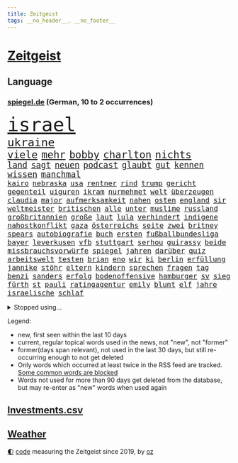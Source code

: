 ```yaml
---
title: Zeitgeist
tags: __no_header__, __no_footer__
---
```


# [Zeitgeist](https://oliz.io/zeitgeist/)

## Language

<h3><a href="https://www.spiegel.de" target="_blank">spiegel.de</a> (German, 10 to 2 occurrences)</h3>
<p style="font-family:monospace">
<span style="font-size:32pt"><a href="news_links.html#israel" class="current">israel</a></span>
<br>
<span style="font-size:19pt"><a href="news_links.html#ukraine" class="current">ukraine</a></span>
<br>
<span style="font-size:17pt"><a href="news_links.html#viele" class="current">viele</a></span>
<span style="font-size:17pt"><a href="news_links.html#mehr" class="current">mehr</a></span>
<span style="font-size:17pt"><a href="news_links.html#bobby" class="new">bobby</a></span>
<span style="font-size:17pt"><a href="news_links.html#charlton" class="new">charlton</a></span>
<span style="font-size:17pt"><a href="news_links.html#nichts" class="current">nichts</a></span>
<br>
<span style="font-size:14pt"><a href="news_links.html#land" class="current">land</a></span>
<span style="font-size:14pt"><a href="news_links.html#sagt" class="current">sagt</a></span>
<span style="font-size:14pt"><a href="news_links.html#neuen" class="current">neuen</a></span>
<span style="font-size:14pt"><a href="news_links.html#podcast" class="current">podcast</a></span>
<span style="font-size:14pt"><a href="news_links.html#glaubt" class="current">glaubt</a></span>
<span style="font-size:14pt"><a href="news_links.html#gut" class="current">gut</a></span>
<span style="font-size:14pt"><a href="news_links.html#kennen" class="current">kennen</a></span>
<span style="font-size:14pt"><a href="news_links.html#wissen" class="current">wissen</a></span>
<span style="font-size:14pt"><a href="news_links.html#manchmal" class="current">manchmal</a></span>
<br>
<span style="font-size:12pt"><a href="news_links.html#kairo" class="current">kairo</a></span>
<span style="font-size:12pt"><a href="news_links.html#nebraska" class="current">nebraska</a></span>
<span style="font-size:12pt"><a href="news_links.html#usa" class="current">usa</a></span>
<span style="font-size:12pt"><a href="news_links.html#rentner" class="current">rentner</a></span>
<span style="font-size:12pt"><a href="news_links.html#rind" class="current">rind</a></span>
<span style="font-size:12pt"><a href="news_links.html#trump" class="current">trump</a></span>
<span style="font-size:12pt"><a href="news_links.html#gericht" class="current">gericht</a></span>
<span style="font-size:12pt"><a href="news_links.html#gegenteil" class="current">gegenteil</a></span>
<span style="font-size:12pt"><a href="news_links.html#uiguren" class="new">uiguren</a></span>
<span style="font-size:12pt"><a href="news_links.html#ikram" class="new">ikram</a></span>
<span style="font-size:12pt"><a href="news_links.html#nurmehmet" class="new">nurmehmet</a></span>
<span style="font-size:12pt"><a href="news_links.html#welt" class="current">welt</a></span>
<span style="font-size:12pt"><a href="news_links.html#überzeugen" class="current">überzeugen</a></span>
<span style="font-size:12pt"><a href="news_links.html#claudia" class="current">claudia</a></span>
<span style="font-size:12pt"><a href="news_links.html#major" class="current">major</a></span>
<span style="font-size:12pt"><a href="news_links.html#aufmerksamkeit" class="current">aufmerksamkeit</a></span>
<span style="font-size:12pt"><a href="news_links.html#nahen" class="current">nahen</a></span>
<span style="font-size:12pt"><a href="news_links.html#osten" class="current">osten</a></span>
<span style="font-size:12pt"><a href="news_links.html#england" class="current">england</a></span>
<span style="font-size:12pt"><a href="news_links.html#sir" class="new">sir</a></span>
<span style="font-size:12pt"><a href="news_links.html#weltmeister" class="current">weltmeister</a></span>
<span style="font-size:12pt"><a href="news_links.html#britischen" class="current">britischen</a></span>
<span style="font-size:12pt"><a href="news_links.html#alle" class="current">alle</a></span>
<span style="font-size:12pt"><a href="news_links.html#unter" class="current">unter</a></span>
<span style="font-size:12pt"><a href="news_links.html#muslime" class="current">muslime</a></span>
<span style="font-size:12pt"><a href="news_links.html#russland" class="current">russland</a></span>
<span style="font-size:12pt"><a href="news_links.html#großbritannien" class="current">großbritannien</a></span>
<span style="font-size:12pt"><a href="news_links.html#große" class="current">große</a></span>
<span style="font-size:12pt"><a href="news_links.html#laut" class="current">laut</a></span>
<span style="font-size:12pt"><a href="news_links.html#lula" class="current">lula</a></span>
<span style="font-size:12pt"><a href="news_links.html#verhindert" class="current">verhindert</a></span>
<span style="font-size:12pt"><a href="news_links.html#indigene" class="current">indigene</a></span>
<span style="font-size:12pt"><a href="news_links.html#nahostkonflikt" class="current">nahostkonflikt</a></span>
<span style="font-size:12pt"><a href="news_links.html#gaza" class="current">gaza</a></span>
<span style="font-size:12pt"><a href="news_links.html#österreichs" class="current">österreichs</a></span>
<span style="font-size:12pt"><a href="news_links.html#seite" class="current">seite</a></span>
<span style="font-size:12pt"><a href="news_links.html#zwei" class="current">zwei</a></span>
<span style="font-size:12pt"><a href="news_links.html#britney" class="current">britney</a></span>
<span style="font-size:12pt"><a href="news_links.html#spears" class="current">spears</a></span>
<span style="font-size:12pt"><a href="news_links.html#autobiografie" class="new">autobiografie</a></span>
<span style="font-size:12pt"><a href="news_links.html#buch" class="current">buch</a></span>
<span style="font-size:12pt"><a href="news_links.html#ersten" class="current">ersten</a></span>
<span style="font-size:12pt"><a href="news_links.html#fußballbundesliga" class="current">fußballbundesliga</a></span>
<span style="font-size:12pt"><a href="news_links.html#bayer" class="current">bayer</a></span>
<span style="font-size:12pt"><a href="news_links.html#leverkusen" class="current">leverkusen</a></span>
<span style="font-size:12pt"><a href="news_links.html#vfb" class="current">vfb</a></span>
<span style="font-size:12pt"><a href="news_links.html#stuttgart" class="current">stuttgart</a></span>
<span style="font-size:12pt"><a href="news_links.html#serhou" class="current">serhou</a></span>
<span style="font-size:12pt"><a href="news_links.html#guirassy" class="current">guirassy</a></span>
<span style="font-size:12pt"><a href="news_links.html#beide" class="current">beide</a></span>
<span style="font-size:12pt"><a href="news_links.html#missbrauchsvorwürfe" class="current">missbrauchsvorwürfe</a></span>
<span style="font-size:12pt"><a href="news_links.html#spiegel" class="current">spiegel</a></span>
<span style="font-size:12pt"><a href="news_links.html#jahren" class="current">jahren</a></span>
<span style="font-size:12pt"><a href="news_links.html#darüber" class="current">darüber</a></span>
<span style="font-size:12pt"><a href="news_links.html#quiz" class="current">quiz</a></span>
<span style="font-size:12pt"><a href="news_links.html#arbeitswelt" class="current">arbeitswelt</a></span>
<span style="font-size:12pt"><a href="news_links.html#testen" class="current">testen</a></span>
<span style="font-size:12pt"><a href="news_links.html#brian" class="new">brian</a></span>
<span style="font-size:12pt"><a href="news_links.html#eno" class="new">eno</a></span>
<span style="font-size:12pt"><a href="news_links.html#wir" class="current">wir</a></span>
<span style="font-size:12pt"><a href="news_links.html#ki" class="current">ki</a></span>
<span style="font-size:12pt"><a href="news_links.html#berlin" class="current">berlin</a></span>
<span style="font-size:12pt"><a href="news_links.html#erfüllung" class="new">erfüllung</a></span>
<span style="font-size:12pt"><a href="news_links.html#jannike" class="new">jannike</a></span>
<span style="font-size:12pt"><a href="news_links.html#stöhr" class="new">stöhr</a></span>
<span style="font-size:12pt"><a href="news_links.html#eltern" class="current">eltern</a></span>
<span style="font-size:12pt"><a href="news_links.html#kindern" class="current">kindern</a></span>
<span style="font-size:12pt"><a href="news_links.html#sprechen" class="current">sprechen</a></span>
<span style="font-size:12pt"><a href="news_links.html#fragen" class="current">fragen</a></span>
<span style="font-size:12pt"><a href="news_links.html#tag" class="current">tag</a></span>
<span style="font-size:12pt"><a href="news_links.html#benzi" class="new">benzi</a></span>
<span style="font-size:12pt"><a href="news_links.html#sanders" class="new">sanders</a></span>
<span style="font-size:12pt"><a href="news_links.html#erfolg" class="current">erfolg</a></span>
<span style="font-size:12pt"><a href="news_links.html#bodenoffensive" class="current">bodenoffensive</a></span>
<span style="font-size:12pt"><a href="news_links.html#hamburger" class="current">hamburger</a></span>
<span style="font-size:12pt"><a href="news_links.html#sv" class="current">sv</a></span>
<span style="font-size:12pt"><a href="news_links.html#sieg" class="current">sieg</a></span>
<span style="font-size:12pt"><a href="news_links.html#fürth" class="current">fürth</a></span>
<span style="font-size:12pt"><a href="news_links.html#st" class="current">st</a></span>
<span style="font-size:12pt"><a href="news_links.html#pauli" class="current">pauli</a></span>
<span style="font-size:12pt"><a href="news_links.html#ratingagentur" class="current">ratingagentur</a></span>
<span style="font-size:12pt"><a href="news_links.html#emily" class="current">emily</a></span>
<span style="font-size:12pt"><a href="news_links.html#blunt" class="new">blunt</a></span>
<span style="font-size:12pt"><a href="news_links.html#elf" class="current">elf</a></span>
<span style="font-size:12pt"><a href="news_links.html#jahre" class="current">jahre</a></span>
<span style="font-size:12pt"><a href="news_links.html#israelische" class="current">israelische</a></span>
<span style="font-size:12pt"><a href="news_links.html#schlaf" class="new">schlaf</a></span>
</p>
<details>
<summary>Stopped using...</summary>
<p class="former" style="font-size:12pt">
belarus(1094) konzerne(1094) lukaschenko(1094) unabhängige(1094) verstorbenen(1094) ronaldo(1093) übergriffe(1093) ermitteln(1092) klimaneutral(1092) nachruf(1092) schatten(1092) dadurch(1091) kritisch(1091) bahnhof(1090) hervor(1090) mitunter(1090) rasant(1090) verwirrung(1090) zoo(1090) altes(1089) halben(1088) rettet(1088) verfassungsschutz(1088) walter(1088) covid(1087) entdeckung(1087) extreme(1087) österreichischen(1087) beachten(1086) coronakrise(1086) diplomaten(1086) flugzeuge(1086) gehalten(1086) geschützt(1086) lüge(1086) trat(1086) weltwirtschaft(1086) direkt(1085) person(1085) richtig(1085) rückschlag(1085) teilnehmen(1085) umsatz(1085) wartet(1085) weiße(1085) zuschauer(1085) erhielt(1084) pressekonferenz(1084) profitiert(1084) sicherheitskräfte(1084) umstrittene(1084) umwelt(1084) vermuten(1084) beleidigt(1083) berlins(1083) entlassung(1083) journalisten(1083) märz(1083) stürzte(1083) zuge(1083) botschaften(1082) ehren(1082) oberste(1082) radikale(1082) restaurants(1082) rücken(1082) unterschiedlich(1082) wofür(1082) 65(1081) angeklagter(1081) mitteln(1081) riss(1081) verlängerung(1081) erkrankung(1080) teenager(1080) auftrag(1079) miteinander(1079) sicherte(1079) vorjahr(1079) experte(1078) verbindet(1078) voraus(1078) bewährungsstrafe(1077) bestimmten(1075) irak(1075) oppositionelle(1075) sexuellen(1075) gekauft(1074) jüngere(1073) sendung(1073) exporte(1072) mercedes(1072) vorstellen(1072) garten(1070) provokation(1070) auftreten(1069) vorgegangen(1069) sitzung(1068) eingeleitet(1067) bestmarke(1066) auflagen(1065) konferenz(1065) frisch(1064) apps(1063) bäume(1063) pkw(1063) automatisch(1062) favorit(1062) umgeht(1060) vorteile(1060) möglichkeiten(1057) spannend(1055) sarah(1053) erhöhung(1051) gruppen(1050) schwung(1049) koalitionspartner(1047) überfordert(1044) gehabt(1043) johannes(1040) verdoppelt(1039) missbrauchs(1036) gebieten(1031) coronaimpfung(1020) regelmäßig(1016) ausweg(1014) nick(1011) leiter(1009) festgesetzt(1003) polizeiruf(995) zustimmen(981) konfrontation(980) anna(978) diagnose(977) direkten(949) hochschulen(938) abgestürzt(914) long(909) unis(903) gewalttat(897) geehrt(891) fußballnationalmannschaft(886) holz(880) besonderes(865) drohende(845) verdi(835) belastung(831) ausgefallen(801) fossilen(791) zerstörten(790) erfolglos(789) fluten(787) konzerns(780) ukrainischer(775) umkämpften(775) analysten(774) energiepreise(766) stehlen(763) gehälter(756) haushalt(756) eindeutig(753) irritiert(752) offene(748) 73(747) einigt(738) basketballstar(723) stern(715) aktivitäten(706) benutzt(703) hafenstadt(699) beliebt(697) reine(692) vorgesehen(685) zehnjähriger(675) lebenslang(671) ärztin(666) verletzung(659) buschmann(654) flugzeugen(640) lemke(629) steffi(629) schwieriger(628) nutzten(622) spielern(620) ergeben(612) journalismus(609) filmemacher(608) heißen(605) versteckte(599) oppositionellen(596) runter(592) samt(588) geplanter(583) schneiden(577) sanktioniert(575) angriffskrieg(572) besetzte(572) austausch(571) unsicher(571) verliehen(567) empfang(562) künstlerin(558) todes(556) spart(552) angestellte(546) windkraft(546) ausstieg(541) spekulationen(540) drohe(539) großmutter(530) haare(530) fernen(529) schwarzes(529) anschuldigungen(527) vermisster(526) umstände(523) verhängnis(513) ärztinnen(513) discounter(508) prinzessin(503) zunahme(502) ausgebaut(501) sylt(501) konzerte(500) computer(499) bgh(494) 110(492) lidl(492) kai(491) ausbauen(490) mitarbeitende(486) besseren(482) irans(482) ramelow(482) tierschützer(482) 54(480) verheerend(480) gegenzug(477) energieversorger(465) bekämpft(464) schrumpfen(464) verstoßen(456) heißer(454) verteilen(454) frist(448) olympiasieger(447) formen(446) weitergehen(446) ähnlichen(441) freispruch(439) 2008(438) chinesen(436) revolution(435) nachhaltigkeit(434) antony(433) drohnenangriff(432) wärmepumpen(428) diana(425) psychischen(423) schlimmeres(422) wagner(421) bürgergeld(420) durchs(418) importiert(418) spitzen(414) ganzes(412) elefanten(406) heikle(406) telekom(404) eben(399) klimaprotest(399) kita(396) behindert(393) stephan(392) ereignet(386) 1400(381) nationaltrainer(379) stützt(379) juristische(374) rutscht(374) neymar(368) verwandelt(367) erzeugerpreise(365) arzneimittel(363) belege(362) frühling(362) hit(360) sparkurs(359) razzien(358) großeinsatz(357) kohl(352) festgehalten(351) herrschen(350) bedrohungen(340) hochwasser(340) leidenschaft(337) aneinander(335) weltall(335) befragung(331) digital(331) vodafone(331) rudi(328) düstere(327) misstrauen(326) adolf(325) aussichten(325) familienministerin(325) spion(322) singt(321) bewirken(320) schmecken(320) kampfjets(318) unesco(318) geheim(316) rennens(314) deutschlandticket(313) privatjets(311) russell(310) entwendet(308) interviews(307) technische(306) angriffskrieges(305) mediathek(304) bemängeln(303) fenster(302) jong(302) un(302) asiatische(301) banker(300) verbannt(300) little(299) gegensatz(298) wein(298) hinnehmen(295) naturschützer(292) trauern(292) opfers(289) regierende(289) schulsystem(289) biontech(286) bundesrechnungshof(286) udo(286) wiener(286) gebet(285) professionell(283) rekordhoch(283) sensation(283) reisebus(282) informieren(281) beliebter(276) renommierte(276) völler(276) eva(275) ussängerin(275) nepal(274) umzug(273) missbrauchsvorwürfen(272) amtsantritt(270) 18jähriger(269) nachteil(269) zufriedener(268) einträge(265) statistik(265) mischt(264) wand(264) ausstand(263) geschadet(263) landwirte(263) mythos(263) radio(263) temperatur(263) fernando(262) versinken(260) nervt(259) outfits(257) sorgten(257) umweltministerin(257) verleumdung(256) rauchen(255) fatalen(254) neubau(253) totes(253) republikanische(252) abnehmen(251) anhörung(251) aufklären(251) fahrbahn(251) freier(251) jene(250) baden(249) befasst(249) ocean(248) vermeintlicher(248) attackierte(247) messe(246) bauministerin(245) ausgerufen(244) beschleunigt(244) filmen(244) manöver(244) polizeiangaben(244) cumexskandal(243) janet(243) erstellt(242) kläger(242) bienen(241) streamer(241) schleswigholsteins(240) verfügbar(240) laufbahn(239) angestiegen(238) niederländischen(238) regierungsvertreter(238) tarifverhandlungen(238) antike(236) etappe(236) militäreinsatz(236) rechtsaußen(236) spezies(235) zutiefst(235) seltenen(233) dennis(232) augenhöhe(231) bauarbeiten(231) nachträglich(231) spiegelspitzengespräch(231) umdenken(231) niederösterreich(230) azubis(229) bemühen(229) trier(228) siedlung(227) alonso(225) leiterin(225) riskante(225) ausgewiesen(222) fett(221) weltmeisterin(221) coup(220) gebäuden(220) seniorinnen(220) joggen(219) leichtathletik(219) wegner(218) stürzten(217) wassermassen(217) ofen(216) schwimmbad(216) 15jähriger(215) beurteilen(214) wurzeln(214) wang(212) aldi(211) hundekot(211) rio(211) effizient(210) basketball(209) rheinische(209) verkäufer(209) verstand(209) zukünftig(208) jamshid(207) jena(207) laden(207) roger(207) schwangerschaftsabbrüche(207) sharmahd(207) tragischen(207) fließen(205) ertrunken(204) germany(204) name(204) trainerin(204) laune(203) verwüstet(202) aktie(201) kippte(201) koma(201) milliardenschwere(201) mythen(201) rebellion(201) unweit(200) königsetappe(199) verursachte(199) geheimnisvolle(198) heizungen(196) hellt(196) schwersten(195) w(195) insolvent(193) angelegenheit(192) erschaffen(191) 900(190) bezieht(190) bundesverwaltungsgericht(190) erfolgen(190) 27jähriger(189) kleinkind(189) ostseepipelines(189) absatz(187) errichten(187) f(187) mordkommission(187) wiederwahl(187) ubs(186) elbe(185) heutige(185) heben(184) 88(183) glas(183) linkspartei(183) greenwashing(182) vergangenem(182) ideale(181) 13jährige(180) vermeintlich(178) gekürt(177) säen(177) produkt(176) beziehen(175) vorausgesetzt(175) alexandria(174) fax(174) populisten(174) helmut(173) bezwingt(171) konrad(171) radprofi(171) breite(170) stolpern(170) zurückgetreten(170) ferraripilot(169) sehnsucht(169) sponsor(169) rechtspopulistischen(168) westlicher(168) fläche(167) gräfenhausen(166) monarch(166) unterbricht(166) 34jähriger(164) basketballer(163) tanken(162) 81jährige(161) seil(161) kennedy(160) kostümen(160) moderna(160) großrazzia(158) votum(158) wiederholten(158) cia(156) missachtet(156) trikot(154) uniform(154) billig(152) aufstands(150) durchsetzt(149) energiesicherheit(148) innovation(148) bewahrt(147) dienste(147) fertigen(146) begleitete(145) einkommensteuer(145) expertengremium(145) höchststand(145) vergebung(145) auftauchen(144) heilung(144) unterbrochen(144) großvaters(143) strikt(143) zehntel(143) aufsteiger(142) auswirken(141) schlägerei(141) pilot(140) verwechselt(140) weltbeste(140) coronahilfen(139) monster(139) motto(139) boomen(137) peters(137) rechnung(137) camp(136) ozeane(136) salzburg(136) schulter(135) taktik(134) kredite(133) blockt(132) 9(131) arne(131) beliebteste(131) naturschutz(131) trümmer(131) flüchtlingszahlen(130) mangelware(130) radprofis(130) wärme(130) energieintensive(129) wahlkampfauftritt(129) dingen(128) militärischer(128) wappnet(128) beckenbauer(127) befragt(127) mohammed(127) schläge(127) selbstständig(127) brachen(126) tritte(126) menschlicher(125) treu(125) ungereimtheiten(125) zurücktreten(125) alben(124) ballermann(124) befassen(124) sand(124) zusammenarbeiten(124) lasso(123) faire(122) lachen(122) ranken(122) shell(122) bergsteiger(121) einzusetzen(121) morgens(121) brandstiftung(120) beitragen(119) hitzewellen(119) zulasten(119) genießt(118) seen(118) unzulässig(118) ätna(118) argumentiert(117) regierungsflieger(117) strich(117) bürgern(116) katastrophengebiet(116) marktführer(116) strategisch(116) verbandschef(116) ausgeht(115) babyboomer(115) chipherstellers(115) fotografieren(115) haushalten(115) mysteriöse(115) gesamtsieg(114) sinkenden(114) unterschied(114) abschaffen(113) elend(113) gehweg(113) josh(113) bremse(112) budget(112) gesamtführung(112) model(112) eignung(110) bezweifelt(109) errichtet(109) kadyrow(109) liter(109) ramsan(109) tschetschenische(109) formsache(108) fotovoltaik(108) leichte(108) vielzahl(108) faxgeräte(107) sechster(107) erwärmung(106) klopfen(106) potenziell(106) rechtsextremer(106) zügen(106) kosovarische(105) oberfläche(105) telefon(105) vorbestraft(105) wirtschaftsforscher(105) frauenfußball(104) militärflugzeuge(104) schläft(104) zielscheibe(104) gündoğan(103) i̇lkay(103) riechen(103) zwischenfall(103) wohlauf(102) bezahlte(101) spezielles(101) apolda(100) überlegen(100) aufräumarbeiten(99) diskriminiert(99) freiwilligen(98) geretteten(98) speichern(98) abends(97) außerirdische(97) begehrten(97) berufen(97) feierabend(97) huawei(97) iris(97) lynn(97) shelby(97) stellplätze(97) strömung(97) weile(97) weltkulturerbe(97) zumutung(97) innenausschuss(96) untergehen(96) interessiert(95) jemanden(95) meines(95) präsidentenwahl(95) schoigu(95) systeme(95) tunis(95) dreitägige(94) erhaschen(94) unwettern(93) asiatischen(92) bundeswirtschaftsministerium(92) energieverbrauch(92) fußballem(92) kreuzfahrtschiff(92) zwischenzeitlich(92) delegation(91) dirndl(91) nachhaltige(91) wetterbedingungen(91) eingestürztes(90) frauenanteil(90) jährlichen(90) untergraben(90) vermittlungen(90) weltmeere(90) beschloss(89) ehre(89) einnahmequelle(89) iraner(89) keime(89) polarisiert(89) techniken(89) wählerstimmen(89) 4500(88) hhla(88) mahmoud(88) mobilfunknetz(88) spitzenplatz(88) umbauen(88) verleiht(88) worms(88) zukunftsmarkt(88) bewerbungen(87) eile(87) erschöpfung(87) nationalcoach(87) randale(87) rewe(87) spezialeinheiten(87) tyler(87) antiterrormaßnahmen(86) entfacht(86) feuilleton(86) geschlossene(86) hafengesellschaft(86) pass(86) schmidt(86) abhandengekommen(85) aufgebracht(85) chipfabrik(85) dfbfußballerinnen(85) eingang(85) exnationalspielerin(85) radsportszene(85) titan(85) verhandelten(85) achterbahn(84) airbusjets(84) anerkennung(84) einbaut(84) estate(84) fotografin(84) jobeinstieg(84) nordstreamanschlag(84) schande(84) umarmung(84) weizen(84) bearbeitet(83) bomber(83) cafés(83) energiepolitik(83) heimem(83) jaroslaw(82) o2(82) pischef(82) flotte(81) für's(81) lenkrad(81) spektakuläres(81) staatsbesuch(81) twitch(81) ezb(80) neubrandenburg(80) sicherheitslücke(80) armageddon(79) darlehen(79) ecstasy(79) europameister(79) luftiger(79) oscarakademie(79) polizeisprecher(79) reiter(79) surowikin(79) ultra(79) verweisen(79) verwesungsgeruch(79) mutmaßliches(78) schriftlich(78) gefährlichste(77) it’s(77) sainz(77) tiroler(77) wahnsinnigen(77) agenten(76) dazn(76) delmenhorst(76) parkplätze(76) schichten(76) süßstoff(76) vorgetragen(76) wahrnehmung(76) 36jähriger(75) atomenergiebehörde(75) ausschuss(75) biblischen(75) darmstädter(75) ermittlung(75) getreideabkommen(75) kelly(75) verdankt(75) belastungsstörungen(74) neugeborenen(74) sambia(74) topfahrer(74) unterscheiden(74) klassement(73) nordöstlich(73) schwesig(73) tiktoknutzer(73) weltfußballer(73) berufsgruppe(72) birkenstocksandalen(72) iw(72) skurrile(72) sondersitzung(72) überwältigen(72) konfisziert(71) rave(71) seriensieger(71) zeitungsinterview(71) 1986(70) alkoholisierter(70) annektierten(70) ausstehende(70) bemerkenswerten(70) intelfabrik(70) prellbock(70) tierquälerei(70) wertschätzung(70) abschiedstournee(69) balance(69) brutaler(69) empfindlich(69) ferrarifahrer(69) geil(69) gepanzerten(69) lösten(69) steinen(69) unzählige(69) adenauer(68) bildungssystem(68) handlungsbedarf(68) mancher(68) schnitten(68) ahrtal(67) bremste(67) freizeitaktivitäten(67) lindenberg(67) marko(67) strömen(67) bezahlbar(66) höxter(66) inhaltlich(66) nebeneffekt(66) sitzblockaden(66) tiefgreifende(66) treibhausgasemissionen(66) verkünden(66) visionär(66) einvernehmlich(65) salz(65) sonde(65) wirkstoff(65) zehnmal(65) elfte(64) gender(64) jemen(64) modiregierung(64) pennsylvania(64) spontan(64) culture(63) elektrogeräte(63) ernste(63) geströmt(63) landesverrat(63) lehrermangel(63) rauf(63) schrumpfende(63) touristin(63) bergankunft(62) berührungen(62) libysche(62) pulverisierte(62) kindesmissbrauch(61) kleidungsstück(61) oberhaus(61) richterliche(61) dianas(60) grundsätze(60) harmonie(60) kugel(60) probt(60) schrauben(60) bergetappe(59) cd(59) folter(59) fotografie(59) grundsicherung(59) impfung(59) raststätten(59) bronze(58) dolly(58) marokkos(58) umgarnt(58) verivox(58) draxler(57) frankensteins(57) intensiver(57) kittel(57) lebensfreude(57) naturkatastrophen(57) tiktoktrend(57) windrädern(57) überbewertet(57) cancel(56) europaweit(56) kampfpilot(56) korrigiert(56) linienbus(56) salzburger(56) verendet(56) einsteigen(55) getreidefrachter(55) hartmann(55) regelwerk(55) toren(55) zurückzahlen(55) achterbahnunfall(54) anlage(54) emobilität(54) mi6(54) sichtung(54) wmsieg(54) handschlag(53) nathan(53) berufe(52) genossen(52) gottschalk(52) tanker(52) wetterextreme(52) 96(51) alters(51) benachteiligten(51) exfrau(51) improvisierte(51) unerwarteten(51) zuverlässiger(51) 49eurotickets(50) bescheinigt(50) kruse(50) topteams(50) vertrauenskrise(50) zweifelt(50) brandstiftungen(49) kunde(49) öltanker(49) digitalministerium(48) hansestadt(48) ifoinstituts(48) johanna(48) komplizierte(48) patientin(48) wmspitzenreiter(48) alexa(47) anreise(47) birmingham(47) justizumbau(47) msc(47) sotheby’s(47) taipeh(47) belastungsstörung(46) chancenlos(46) fahrlässig(46) fass(46) fehlverhaltens(46) gadgets(46) getäuscht(46) kicken(46) lauren(46) matsch(46) posttraumatische(46) regelrechten(46) verfolgten(46) colonna(45) einlassstopp(45) einschüchterungsversuchen(45) generationenvertrag(45) interessant(45) irrtümlich(45) kärnten(45) straßenblockade(45) usschauspielerin(45) zinserhöhungen(45) bewaffnet(44) einsichten(44) gefährdeten(44) landeschef(44) leitzinsen(44) trainerjob(44) vertritt(44) zehnjährige(44) fallschirmjäger(43) gemeistert(43) homophober(43) nationaltrainerin(43) tätig(43) xabi(43) angepassten(42) coronaimpfstoff(42) klimatechnik(42) netrebko(42) schalteten(42) sparrezept(42) aufstehen(41) bagger(41) eingehen(41) geldsorgen(41) geratene(41) giftigen(41) i’m(41) trotzig(41) vorrunde(41) entgleiste(40) mediales(40) spdmitgliedschaft(40) taxis(40) zufällige(40) künstlerischen(39) landau(39) schlaglicht(39) vorjahreszeitraum(39) 53(38) a2(38) arbeitsvertrag(38) erweiterung(38) niedrigere(38) schwachen(38) verkündeten(38) bergauf(37) gefühlt(37) ian(37) kampfflugzeug(37) kolumbianischer(37) kontaktiert(37) nordkoreas(37) pfefferspray(37) sancho(37) belustigt(36) betrag(36) hochwassers(36) jubeln(36) umgehend(36) angelegte(35) bestrebungen(35) bosnien(35) ermordeten(35) flüsse(35) haba(35) hackern(35) jakoo(35) minderjährigen(35) spielwarenhersteller(35) zwanzigern(35) absprache(34) blitz(34) invasive(34) reality(34) autodach(33) genuss(33) milliardäre(33) op(33) orientierungslos(33) peinlichen(33) vincent(33) zerstreuen(33) dubiose(32) galaxie(32) netzagentur(32) schwarzmeerhafen(32) british(31) bundespartei(31) irgendwas(31) klimaschützer(31) sirenen(31) ausgeweitet(30) automobilindustrie(30) baerbocks(30) beute(30) bundesgesundheitsminister(30) neugeborene(30) peiniger(30) referendariat(30) umland(30) wilfried(30) biografien(29) gift(29) machos(29) rechtsextremisten(29) rihanna(29) verunglückte(29) vorstände(29) baufirmen(28) erik(28) fliegenden(28) kleinanzeigen(28) literaturbetrieb(28) lobten(28) mora(28) postete(28) rabe(28) terézia(28) erfassten(27) euabgeordnete(27) linienflug(27) nüchtern(27) praktiken(27) rodgers(27) rotteten(27) ruinen(27) stiegen(27) sträucher(27) wissenschaftliche(27) beziffert(26) iaa(26) immobilienkredite(26) mountainbiker(26) senkung(26) einmischung(25) festhalten(25) fußballverbandschef(25) gerhart(25) landtagsabgeordnete(25) malta(25) 1978(24) gazelle(24) gleis(24) militäraktion(24) müntefering(24) sticht(24) unabhängig(24) festgeld(23) gerechter(23) möbelkonzern(23) schockierte(23) erreichten(22) me(22) schuldfähig(22) versteckten(22) vuelta(22) generalbundesanwalt(21) halep(21) hofften(21) schönbohm(21) simona(21) beschmierte(20) gefallener(20) gewehre(20) gravierend(20) industriestrompreise(20) quecksilber(20) stromkosten(20) ten(20) total(20) verbannen(20) basketballwm(19) explodieren(19) giulia(19) gwinn(19) handtuch(19) hütte(19) stadtrat(19) verbraucherportal(19) wildschweine(19) 76(18) camilla(18) monarchen(18) seltenes(18) spanienrundfahrt(18) staatskanzlei(18) 126(17) reformiert(17) uskonzerns(17) archäologen(16) geradezu(16) gleicht(16) kühne(16) meppen(16) middendorp(16) retters(16) spielzug(16) tansania(16) tatsächlichen(16) veranschlagt(16) verheerende(16) antiautoritären(15) bürgerrechtler(15) kontinuität(15) lebende(15) parker(15) räucherfisch(15) schädel(15) schädeln(15) verschleiern(15) verschlossen(15) fernseher(14) gewässern(14) karte(14) kostjantyniwka(14) miller(14) nachfahren(14) verbandschefs(14) wiedervereint(14) überraschungen(14) auschwitz(13) bsichef(13) giro(13) hilfswerk(13) kampfflugzeuge(13) zeitzeugen(13) bewusstsein(12) geschassten(12) strompreis(12) 1981(11) aktuellem(11) alarmieren(11) dallas(11) hag(11) jadon(11) lohnplus(11) personalie(11) qualifikation(11) spitzensteuersatz(11)
</p>
</details>
<p>Legend:
<ul>
<li><span class="new">new</span>, first seen within the last 10 days</li>
<li><span class="current">current</span>, regular topical words used in the news, not "new", not "former"</li>
<li><span class="former">former(days span relevant)</span>, not used in the last 30 days, but still re-occurring enough to not get deleted</li>
<li>Only words which occurred at least twice in the RSS feed are tracked. <a href="language/filters.py">Some common words are blocked</a></li>
<li>Words not used for more than 90 days get deleted from the database, but may re-enter as "new" words when used again</li>
</ul>
</p>

## [Investments](investments.html)[.csv](investments.csv)

## [Weather](weather.html)

<footer>
<a href="javascript:toggleTheme()" class="nav">🌓</a>
<a href="https://github.com/ooz/zeitgeist">code</a> measuring the Zeitgeist since 2019, by <a href="https://oliz.io">oz</a>
</footer>
